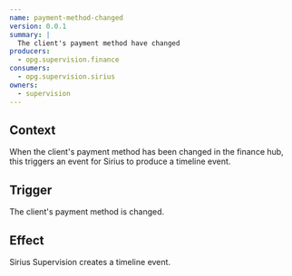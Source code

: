 ```yaml
---
name: payment-method-changed
version: 0.0.1
summary: |
  The client's payment method have changed
producers:
  - opg.supervision.finance
consumers:
  - opg.supervision.sirius
owners:
  - supervision
---
```


## Context

When the client's payment method has been changed in the finance hub, this triggers an event for Sirius to
produce a timeline event.

## Trigger

The client's payment method is changed.

## Effect

Sirius Supervision creates a timeline event.

<NodeGraph title="Consumer / Producer Diagram" />

<EventExamples />

<Schema />
